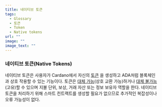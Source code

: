 ```yaml
---
title: 네이티브 토큰
tags:
  - Glossary
  - 토큰
  - Token
  - Native tokens
url: ""
image: ""
image_text: ""
---
```


### 네이티브 토큰(Native Tokens)

네이티브 토큰은 사용자가 Cardano에서 자신의 [토큰](https://www.essentialcardano.io/glossary/token) 을 생성하고 ADA처럼 블록체인과 상호 작용할 수 있는 기능이다. 토큰은 [대체 가능](https://www.essentialcardano.io/glossary/fungible-token)(상호 교환 가능)하거나 [대체 불가능](https://www.essentialcardano.io/glossary/nft)(고유)할 수 있으며 지불 단위, 보상, 거래 자산 또는 정보 보유자 역할을 한다. 네이티브 토큰을 처리하기 위해 스마트 컨트랙트를 생성할 필요가 없으므로 추가적인 복잡성이나 오류 가능성이 없다.
